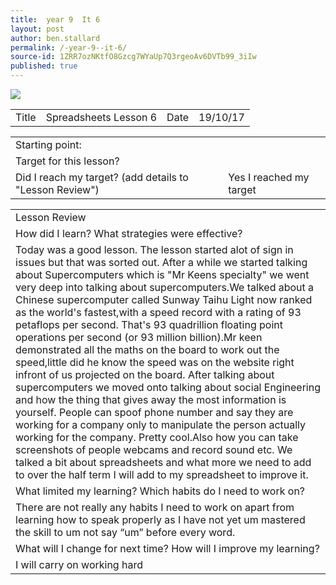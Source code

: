 ```yaml
---
title:  year 9  It 6
layout: post
author: ben.stallard
permalink: /-year-9--it-6/
source-id: 1ZRR7ozNKtfO8Gzcg7WYaUp7Q3rgeoAv6DVTb99_3iIw
published: true
---
```

<img src="https://github.com/benstallard/benstallard.github.io/blob/master/images/spreadsheets.jpg?raw=true">
<table>
  <tr>
    <td>Title</td>
    <td>Spreadsheets Lesson 6</td>
    <td>Date</td>
    <td>19/10/17</td>
  </tr>
</table>


<table>
  <tr>
    <td>Starting point:</td>
    <td></td>
  </tr>
  <tr>
    <td>Target for this lesson?</td>
    <td></td>
  </tr>
  <tr>
    <td>Did I reach my target? 
(add details to "Lesson Review")</td>
    <td> Yes I reached my target</td>
  </tr>
</table>


<table>
  <tr>
    <td>Lesson Review</td>
  </tr>
  <tr>
    <td>How did I learn? What strategies were effective? </td>
  </tr>
  <tr>
    <td>Today was a good lesson. The lesson started alot of sign in issues but that was sorted out. After a while we started talking about Supercomputers which is "Mr Keens specialty" we went very deep into talking about supercomputers.We talked about a Chinese supercomputer called Sunway Taihu Light now ranked as the world's fastest,with a speed record with a rating of 93 petaflops per second. That's 93 quadrillion floating point operations per second (or 93 million billion).Mr keen demonstrated all the maths on the board to work out the speed,little did he know the speed was on the website right infront of us projected on the board. After talking about supercomputers we moved onto talking about social Engineering and how the thing that gives away the most information is yourself. People can spoof phone number and say they are working for a company only to manipulate the person actually working for the company. Pretty cool.Also how you can take screenshots of people webcams and record sound etc.
We talked a bit about spreadsheets and what more we need to add to over the half term I will add to my spreadsheet to improve it.

</td>
  </tr>
  <tr>
    <td>What limited my learning? Which habits do I need to work on? </td>
  </tr>
  <tr>
    <td>There are not really any habits I need to work on apart from learning how to speak properly as I have not yet um mastered the skill to um not say “um” before every word.</td>
  </tr>
  <tr>
    <td>What will I change for next time? How will I improve my learning?</td>
  </tr>
  <tr>
    <td>I will carry on working hard</td>
  </tr>
</table>


